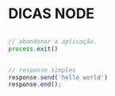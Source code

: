 # DICAS NODE 

```javascript

// abandonar a aplicação.
process.exit()	


// response simples
response.send('hello world')
response.end();

```